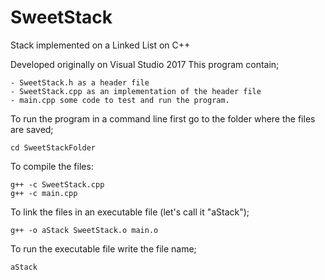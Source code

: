 # SweetStack
Stack implemented on a Linked List on C++

Developed originally on Visual Studio 2017
This program contain;
	
	- SweetStack.h as a header file
	- SweetStack.cpp as an implementation of the header file
	- main.cpp some code to test and run the program.

To run the program in a command line first go to the folder where the files are saved;
	
	cd SweetStackFolder
	
To compile the files:

	g++ -c SweetStack.cpp
	g++ -c main.cpp
	
To link the files in an executable file (let's call it "aStack");

	g++ -o aStack SweetStack.o main.o
	
To run the executable file write the file name;

	aStack
	

	





